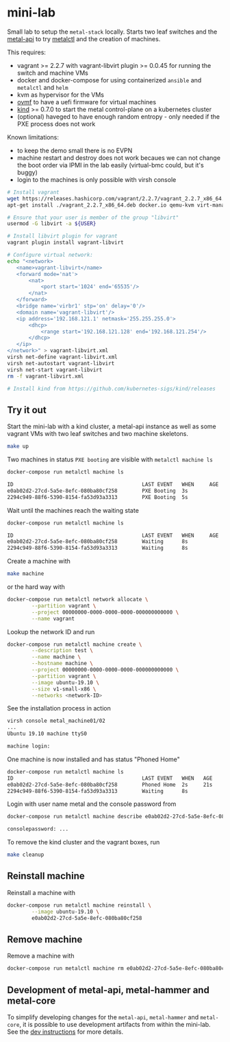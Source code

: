 # mini-lab

Small lab to setup the `metal-stack` locally. Starts two leaf switches and the [metal-api](https://github.com/metal-stack/metal-api) to try [metalctl](https://github.com/metal-stack/metalctl) and the creation of machines.

This requires:

- vagrant >= 2.2.7 with vagrant-libvirt plugin >= 0.0.45 for running the switch and machine VMs
- docker and docker-compose for using containerized `ansible` and `metalctl` and `helm`
- kvm as hypervisor for the VMs
- [ovmf](https://wiki.ubuntu.com/UEFI/OVMF) to have a uefi firmware for virtual machines
- [kind](https://github.com/kubernetes-sigs/kind/releases) >= 0.7.0 to start the metal control-plane on a kubernetes cluster
- (optional) haveged to have enough random entropy - only needed if the PXE process does not work

Known limitations:

- to keep the demo small there is no EVPN
- machine restart and destroy does not work becaues we can not change the boot order via IPMI in the lab easily (virtual-bmc could, but it's buggy)
- login to the machines is only possible with virsh console

 ```bash
# Install vagrant
wget https://releases.hashicorp.com/vagrant/2.2.7/vagrant_2.2.7_x86_64.deb
apt-get install ./vagrant_2.2.7_x86_64.deb docker.io qemu-kvm virt-manager ovmf net-tools libvirt-dev

# Ensure that your user is member of the group "libvirt"
usermod -G libvirt -a ${USER}

# Install libvirt plugin for vagrant
vagrant plugin install vagrant-libvirt

# Configure virtual network:
echo "<network>
    <name>vagrant-libvirt</name>
    <forward mode='nat'>
        <nat>
            <port start='1024' end='65535'/>
        </nat>
    </forward>
    <bridge name='virbr1' stp='on' delay='0'/>
    <domain name='vagrant-libvirt'/>
    <ip address='192.168.121.1' netmask='255.255.255.0'>
        <dhcp>
            <range start='192.168.121.128' end='192.168.121.254'/>
        </dhcp>
    </ip>
</network>" > vagrant-libvirt.xml
virsh net-define vagrant-libvirt.xml
virsh net-autostart vagrant-libvirt
virsh net-start vagrant-libvirt
rm -f vagrant-libvirt.xml

# Install kind from https://github.com/kubernetes-sigs/kind/releases
```

## Try it out

Start the mini-lab with a kind cluster, a metal-api instance as well as some vagrant VMs with two leaf switches and two machine skeletons.

```bash
make up
```

Two machines in status `PXE booting` are visible with `metalctl machine ls`

```bash
docker-compose run metalctl machine ls

ID                                          LAST EVENT   WHEN     AGE  HOSTNAME  PROJECT  SIZE          IMAGE  PARTITION
e0ab02d2-27cd-5a5e-8efc-080ba80cf258        PXE Booting  3s
2294c949-88f6-5390-8154-fa53d93a3313        PXE Booting  5s
```

Wait until the machines reach the waiting state

```bash
docker-compose run metalctl machine ls

ID                                          LAST EVENT   WHEN     AGE  HOSTNAME  PROJECT  SIZE          IMAGE  PARTITION
e0ab02d2-27cd-5a5e-8efc-080ba80cf258        Waiting      8s                               v1-small-x86         vagrant
2294c949-88f6-5390-8154-fa53d93a3313        Waiting      8s                               v1-small-x86         vagrant
```

Create a machine with

```bash
make machine
```

or the hard way with

```bash
docker-compose run metalctl network allocate \
        --partition vagrant \
        --project 00000000-0000-0000-0000-000000000000 \
        --name vagrant
```

Lookup the network ID and run

```bash
docker-compose run metalctl machine create \
        --description test \
        --name machine \
        --hostname machine \
        --project 00000000-0000-0000-0000-000000000000 \
        --partition vagrant \
        --image ubuntu-19.10 \
        --size v1-small-x86 \
        --networks <network-ID>
```

See the installation process in action

```bash
virsh console metal_machine01/02
...
Ubuntu 19.10 machine ttyS0

machine login:
```

One machine is now installed and has status "Phoned Home"

```bash
docker-compose run metalctl machine ls
ID                                          LAST EVENT   WHEN   AGE     HOSTNAME  PROJECT                               SIZE          IMAGE         PARTITION
e0ab02d2-27cd-5a5e-8efc-080ba80cf258        Phoned Home  2s     21s     machine   00000000-0000-0000-0000-000000000000  v1-small-x86  Ubuntu 19.10  vagrant
2294c949-88f6-5390-8154-fa53d93a3313        Waiting      8s                                                             v1-small-x86                vagrant
```

Login with user name metal and the console password from

```bash
docker-compose run metalctl machine describe e0ab02d2-27cd-5a5e-8efc-080ba80cf258 | grep password

consolepassword: ...
```

To remove the kind cluster and the vagrant boxes, run

```bash
make cleanup
```

## Reinstall machine

Reinstall a machine with

```bash
docker-compose run metalctl machine reinstall \
        --image ubuntu-19.10 \
        e0ab02d2-27cd-5a5e-8efc-080ba80cf258
```

## Remove machine

Remove a machine with

```bash
docker-compose run metalctl machine rm e0ab02d2-27cd-5a5e-8efc-080ba80cf258
```

## Development of metal-api, metal-hammer and metal-core

To simplify developing changes for the `metal-api`, `metal-hammer` and `metal-core`, it is possible to use development artifacts from within the mini-lab.
See the [dev instructions](DEV_INSTRUCTIONS.md) for more details.
